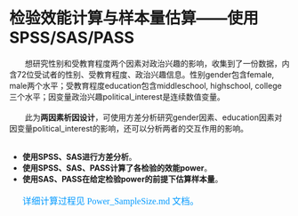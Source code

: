 检验效能计算与样本量估算——使用SPSS/SAS/PASS
=========================================
&ensp;&ensp;&ensp;&ensp;想研究性别和受教育程度两个因素对政治兴趣的影响，收集到了一份数据，内含72位受试者的性别、受教育程度、政治兴趣信息。性别gender包含female, male两个水平；受教育程度education包含middleschool, highschool, college 三个水平；因变量政治兴趣political_interest是连续数值变量。  
&ensp;&ensp;  
&ensp;&ensp;&ensp;&ensp;此为**两因素析因设计**，可使用方差分析研究gender因素、education因素对因变量political_interest的影响，还可以分析两者的交互作用的影响。  
&ensp;&ensp;  
* **使用SPSS、SAS进行方差分析**。  
* **使用SPSS、SAS、PASS计算了各检验的效能power**。  
* **使用SAS、PASS在给定检验power的前提下估算样本量**。  
&ensp;&ensp;    
<font color=#0099ff size=3 face="黑体">详细计算过程见 Power_SampleSize.md 文档。</font>



